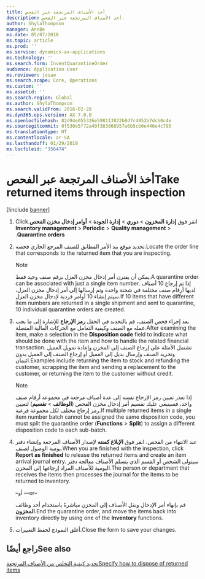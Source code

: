 ```yaml
---
title: أخذ الأصناف المرتجعة عبر الفحص
description: أخذ الأصناف المرتجعة عبر الفحص.
author: ShylaThompson
manager: AnnBe
ms.date: 05/07/2018
ms.topic: article
ms.prod: ''
ms.service: dynamics-ax-applications
ms.technology: ''
ms.search.form: InventQuarantineOrder
audience: Application User
ms.reviewer: josaw
ms.search.scope: Core, Operations
ms.custom: ''
ms.assetid: ''
ms.search.region: Global
ms.author: ShylaThompson
ms.search.validFrom: 2016-02-28
ms.dyn365.ops.version: AX 7.0.0
ms.openlocfilehash: 82d94e055326e598113822b8d7c4852b7dcb0c4e
ms.sourcegitcommit: 0f530e5f72a40f383868957a6b5cb0e446e4c795
ms.translationtype: HT
ms.contentlocale: ar-SA
ms.lasthandoff: 01/29/2019
ms.locfileid: "356474"
---
```

# <a name="take-returned-items-through-inspection"></a><span data-ttu-id="152fd-103">أخذ الأصناف المرتجعة عبر الفحص</span><span class="sxs-lookup"><span data-stu-id="152fd-103">Take returned items through inspection</span></span> 

[!include [banner](../includes/banner.md)]


1.  <span data-ttu-id="152fd-104">‏‫انقر فوق **‏‫إدارة المخزون‬** \> **دوري** \> **إدارة الجودة** \>‏‫ **أوامر إدخال مخزن الفحص**.</span><span class="sxs-lookup"><span data-stu-id="152fd-104">Click **Inventory management** \> **Periodic** \> **Quality management** \> **Quarantine orders**.</span></span>

2.  <span data-ttu-id="152fd-105">تحديد موقع بند الأمر المطابق للصنف المرجع الجاري فحصه.</span><span class="sxs-lookup"><span data-stu-id="152fd-105">Locate the order line that corresponds to the returned item that you are inspecting.</span></span>

    > [!NOTE]
    > <P><span data-ttu-id="152fd-106">يمكن أن يقترن أمر إدخال مخزن العزل برقم صنف وحيد فقط.</span><span class="sxs-lookup"><span data-stu-id="152fd-106">A quarantine order can be associated with just a single item number.</span></span> <span data-ttu-id="152fd-107">إذا تم إرجاع 10 أصناف لديها أرقام صنف مختلفة في شحنة واحدة وتم إرسالها إلى أمر إدخال مخزن العزل، سيتم إنشاء 10 أوامر فردية لإدخال مخزن العزل.</span><span class="sxs-lookup"><span data-stu-id="152fd-107">If 10 items that have different item numbers are returned in a single shipment and sent to quarantine, 10 individual quarantine orders are created.</span></span></P>

3.  <span data-ttu-id="152fd-108">بعد إجراء فحص الصنف، قم بالتحديد في الحقل **رمز الإرجاع** للإشارة إلى ما يجب عمله مع الصنف وكيفية التعامل مع الحركات المالية المتصلة.</span><span class="sxs-lookup"><span data-stu-id="152fd-108">After examining the item, make a selection in the **Disposition code** field to indicate what should be done with the item and how to handle the related financial transaction.</span></span> <span data-ttu-id="152fd-109">تشتمل الأمثلة على إرجاع الصنف إلى المخزن وإعادة تمويل العميل وتخريد الصنف وإرسال بديل إلى العميل أو إرجاع الصنف إلى العميل بدون ائتمان.</span><span class="sxs-lookup"><span data-stu-id="152fd-109">Examples include returning the item to stock and refunding the customer, scrapping the item and sending a replacement to the customer, or returning the item to the customer without credit.</span></span>
    
    > [!NOTE]
    > <P><span data-ttu-id="152fd-110">إذا تعذر تعيين رمز الإرجاع نفسه إلى عدة أصناف مرجعة في مجموعة أرقام صنف واحد، فسينبغي عليك تقسيم أمر إدخال مخزن الفحص‬ (<STRONG>الوظائف</STRONG> &gt; <STRONG>تقسيم</STRONG>) لتعيين رمز إرجاع مختلف لكل مجموعة فرعية.</span><span class="sxs-lookup"><span data-stu-id="152fd-110">If multiple returned items in a single item number batch cannot be assigned the same disposition code, you must split the quarantine order (<STRONG>Functions</STRONG> &gt; <STRONG>Split</STRONG>) to assign a different disposition code to each sub-batch.</span></span></P>


4.  <span data-ttu-id="152fd-111">عند الانتهاء من الفحص، انقر فوق **‏‫الإبلاغ كمنته‬** لإصدار الأصناف المرجعة وإنشاء دفتر يومية الوصول لصنف.</span><span class="sxs-lookup"><span data-stu-id="152fd-111">When you are finished with the inspection, click **Report as finished** to release the returned items and create an item arrival journal entry.</span></span> <span data-ttu-id="152fd-112">سيتولى الشخص أو القسم الذي يتسلم الأصناف معالجة دفتر اليومية للأصناف المراد إرجاعها إلى المخزن.</span><span class="sxs-lookup"><span data-stu-id="152fd-112">The person or department that receives the items then processes the journal for the items to be returned to inventory.</span></span>
    
    <span data-ttu-id="152fd-113">–أو –</span><span class="sxs-lookup"><span data-stu-id="152fd-113">–or–</span></span>
    
    <span data-ttu-id="152fd-114">قم بإنهاء أمر الإدخال ونقل الأصناف إلى المخزن مباشرةً باستخدام أحد وظائف **المخزون**.</span><span class="sxs-lookup"><span data-stu-id="152fd-114">End the quarantine order, and move the items back into inventory directly by using one of the **Inventory** functions.</span></span>

5.  <span data-ttu-id="152fd-115">أغلق النموذج لحفظ التغييرات.</span><span class="sxs-lookup"><span data-stu-id="152fd-115">Close the form to save your changes.</span></span>

## <a name="see-also"></a><span data-ttu-id="152fd-116">راجع أيضًا</span><span class="sxs-lookup"><span data-stu-id="152fd-116">See also</span></span>

[<span data-ttu-id="152fd-117">تحديد كيفية التخلص من الأصناف المرتجعة</span><span class="sxs-lookup"><span data-stu-id="152fd-117">Specify how to dispose of returned items</span></span>](specify-how-to-dispose-of-returned-items.md)

  


